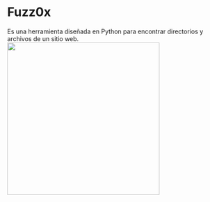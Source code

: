 # Fuzz0x


Es una herramienta diseñada en Python para encontrar directorios y archivos de un sitio web.
<img src="https://2.bp.blogspot.com/-0eWFcHApRlg/XOhUaS92zJI/AAAAAAAAANs/p0uxkcrl6B0q3bGmFiE4UWY58levN7c_QCK4BGAYYCw/s1600/Captura.PNG" width="350"/>

